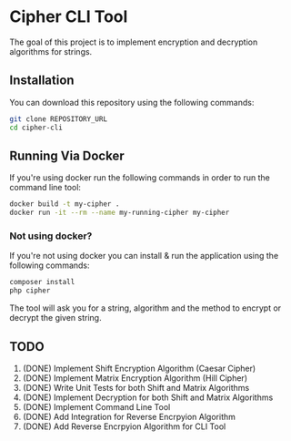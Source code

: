 Cipher CLI Tool
==
The goal of this project is to implement encryption and decryption algorithms for strings.

## Installation
You can download this repository using the following commands:
```bash
git clone REPOSITORY_URL
cd cipher-cli
```

## Running Via Docker
If you're using docker run the following commands in order to run the command line tool:
```bash
docker build -t my-cipher .
docker run -it --rm --name my-running-cipher my-cipher
```
### Not using docker?
If you're not using docker you can install & run the application using the following commands:
```bash
composer install
php cipher
```
The tool will ask you for a string, algorithm and the method to encrypt or decrypt the given string. 

## TODO
1. (DONE) Implement Shift Encryption Algorithm (Caesar Cipher)
2. (DONE) Implement Matrix Encryption Algorithm (Hill Cipher)
3. (DONE) Write Unit Tests for both Shift and Matrix Algorithms
4. (DONE) Implement Decryption for both Shift and Matrix Algorithms
5. (DONE) Implement Command Line Tool
6. (DONE) Add Integration for Reverse Encrpyion Algorithm
7. (DONE) Add Reverse Encrpyion Algorithm for CLI Tool
